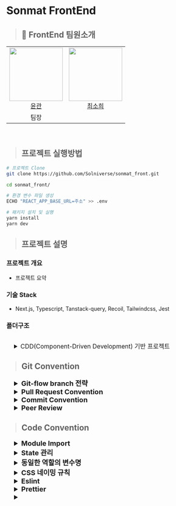 # Sonmat FrontEnd

> ## 👋 FrontEnd 팀원소개

<table>
  <tr>
    <td height="140px" align="center"> 
      <a href="https://github.com/blackgar">
        <img src="https://avatars.githubusercontent.com/blackgar" width="140px" /> 
        <br>
        윤관 
      </a> 
      <br>
    </td>
    <td height="140px" align="center"> 
      <a href="https://github.com/huisso97">
        <img src="https://avatars.githubusercontent.com/huisso97" width="140px" /> 
        <br>
        최소희
      </a> 
      <br>
    </td>
  </tr>
  <tr>
    <td align="center">팀장</td>
    <td align="center"></td>
  </tr>
</table>
<br>

> ## 프로젝트 실행방법

```bash
# 프로젝트 Clone
git clone https://github.com/Solniverse/sonmat_front.git

cd sonmat_front/

# 환경 변수 파일 생성
ECHO "REACT_APP_BASE_URL=주소" >> .env

# 패키지 설치 및 실행
yarn install
yarn dev
```

> ## 프로젝트 설명
### 프로젝트 개요

- 프로젝트 요약

### 기술 Stack

- Next.js, Typescript, Tanstack-query, Recoil, Tailwindcss, Jest

### 폴더구조

```
```
<details style="padding-left: 20px;">
  <summary style="font-size: 16px;">CDD(Component-Driven Development) 기반 프로젝트</summary>
  <strong>컴포넌트 기반으로 UI를 구성하여 재사용성을 높이고 유지 보수를 용이하게 한다.</strong>

  - 컴포넌트 중심 : CDD는 컴포넌트를 핵심 단위로 삼는다. 컴포넌트는 UI의 작은 부분을 나타내며, 자숑 가능하고 독립적으로 테스트할 수 있는 단위로 개발한다.

  - 디자인 시스템 : CDD는 디자인 시스템을 구축하고 유지하는 것을 강조한다. 일간된 디자인 패턴, 컴포넌트 스타일, 색상, 타이포그래피 등을 포함하며, UI를 일관성 있게 유지하고 재사용성을 높이는 데 도움을 준다.

  - Storybook : CDD는 Storybook과 같은 도구를 사용하여 컴포넌트를 개별적으로 테스트하고 문서화할 수 있다. 컴포넌트의 상호 작용 및 다양한 상태를 시각적으로 보여줌으로써 컴포넌트를 더 쉽게 테스트하고 디버깅할 수 있도록 도와준다.

  - 협업과 재사용성 : 다양한 팀과 개발자 간의 협업을 용이하게 만들어준다. 컴포넌트 기반으로 개발되는 경우, 다른 개발자들이 재사용 가능한 컴포넌트를 활용하여 효율적으로 작업할 수 있으며, 디자이너와 개발자 간의 커뮤니케이션과 협업을 강화한다.

  - 예시 구조

    ```markdown
    - pages/
      - index.tsx
      - about.tsx
    - components/
      - Button.tsx
      - Navbar.tsx
    - stories/
      - Button.stories.tsx
      - Navbar.stories.tsx
    ```

</details>

> ## Git Convention

<details style="padding-left: 20px;">
  <summary style="font-size: 18px; font-weight: bold;">Git-flow branch 전략</summary>
  <strong>Git-flow 브랜치 전략에 따라 5개의 브랜치를 사용하고 아래의 브랜치명 사용 과정과 규칙을 준수한다.</strong>
  - 5개의 브랜치와 역할
    - master : 기준이 되는 브랜치로 제품을 최종 배포하는 브랜치
    - develop : 개발자들이 이 브랜치를 기준으로 각자 작업한 기능들을 Merge하기 위한 브랜치
    - feature : develop 브랜치를 기준으로 분기하여 단위 기능을 작업하는 브랜치(develop 브랜치에 Merge)
    - release : master 브랜치로 보내기 전 QA(품질검사)를 하기 위한 브랜치
    - hotfix : master 브랜치 배포 후 생긴 critical한 버그를 긴급 수정하는 브랜치

  - Git-flow 과정(우아한 형제들 기술블로그 참고)
    - master에서 develop 브랜치 분기 후 작업한 기능들을 develop 브랜치에 먼저 반영한다.
    - develop 브랜치에서 자유롭게 feature/\* 브랜치를 분기하여 기능 작업 후 develop 브랜치에 Merge 한다.
      - develop 브랜치에 Merge 하기 전 커밋이 불필요하게 여러 개로 나뉘어져 있다면 squash를 한다.
      - commit history를 깔끔하게 관리하기 위해 Merge 전 rebase를 통해 충돌을 해결하고 최신 변경 사항을 반영한다.
    - 기능들이 모두 개발된 후 배포를 준비하기 위해 develop 브랜치에서 release/\* 브랜치를 분기한다.
    - 테스트를 진행하면서 발생한 버그 수정은 release/\* 브랜치에 직접 반영한다.
    - 테스트가 완료되면 release 브랜치를 master과 develop 브랜치에 Merge 한다. 이때 master에 먼저 Merge 후 develop 브랜치에 Merge 하여 Git Graph가 깔끔하게 나올 수 있도록 한다.
    - 배포 후 발생하는 버그의 priority를 지정하여 High Priority의 버그는 hotfix 브랜치를 master에서 분기하여 버그 수정 후 다시 master에 Merge 한다.

  - 브랜치명 규칙
    - master
      - master로 생성한다.
    - develop
      - develop로 생성한다.
    - feature
      - feature/<이슈번호>-<기능/큰주제>-<세부기능/세부주제> 형식으로 생성한다.
      - kebab case를 사용한다.
    - release
      - release/1.0.0으로 시작한다.
      - 요구명세서 기반으로 main 기능이 개발되어 이번 배포에 포함될 경우 Minor 번호를 1 증가시킨다.
      - main 기능이 아닌 작은 단위 기능이 개발되거나 스타일만 변경된 경우 그리고 정규 release 날이 아닌 날에 배포하고자 할 때는 Patch 번호를 1 증가시킨다.
    - hotfix
      - hotfix/<버전>-<이슈번호>로 생성한다.

</details>

<details style="padding-left: 20px;">
  <summary style="font-size: 18px; font-weight: bold;">
    Pull Request Convention
  </summary>
  <strong>
    Pull Request Base Template은 하나로 지정하되 아래의 경우에 맞는 Template으로 변경하여 PR을 남기도록 한다.
  </strong>
  
  - 제목 : 개발 내용 한줄 요약
  - 내용(아래 Template으로 PR 내용 작성)
    - Bug, Fix
      ```markdown
      ## 문제

      - [issue번호 + issue 제목](issue링크주소)

      ## 원인

      -

      ## 해결과정

      -

      ## 참고사항(option)

      - 코드 이외에 패키지 추가나 환경변수 변경 사항 등 알아야할 내용
      ```
    - Feat
      ```markdown
      ## 기능 설명

      - [issue번호 + issue 제목](issue링크주소)
      - 개발 내용

      ## 참고사항(option)

      - TODO, FIXME 등 다른 문제들이나 추가 구현 예정 내용 작성
      ```
    - Style
      ```markdown
      ### 변경 사항

      - [issue번호 + issue 제목](issue링크주소)
      - 변경 내용

      ### 참고사항(option)

      -
      ```
    - Refac
      ```markdown
      ### 변경 사항

      - [issue번호 + issue 제목](issue링크주소)
      - 변경 내용

      ### 변경 이유

      -

      ### 참고사항(option)

      -
      ```
    - issue에 어떤 것들을 변경해야 하는지에 대해서 상세한 description을 작성하기를 권장

</details>
<details style="padding-left: 20px;">
  <summary style="font-size: 18px; font-weight: bold;">
    Commit Convention
  </summary>
  <strong>
    매 커밋마다 아래의 Title, Message 규칙을 준수한다.
  </strong>
  
  - Commit Title
    - feat, fix, refac, chore, style, docs, test, etc 총 8가지의 header를 앞에 달아 준 후 header 포함 50자 이내의 간략한 메시지 제목 작성
  - Commit Message
    - PR 단계에서 상세하게 내용을 작성하기 때문에, Commit 단위의 Message는 자유롭게 작성한다. 대신 72자마다 끊어 줄을 바꿔주는 규칙은 준수한다.
  - Commit은 필요한 순간마다 하되 필요없는 Commit들에 대해서는 squash나 대화형 rebase를 통해서 커밋 히스토리를 정리한 후 PR을 남기도록 한다.
</details>

<details style="padding-left: 20px;">
  <summary style="font-size: 18px; font-weight: bold;">
    Peer Review    
  </summary>
  <strong>
    review가 필요없는 상황을 제외하고 매 PR마다 상대를 reviewer로 설정하고 reviewer로 지정된 사람은 아래의 규칙을 준수한다.
  </strong>

  - 배포 PR
    - 배포 시에는 모든 팀원들이 참여한다.
    - 배포 전 배포 Issue를 생성한다.
    - release 브랜치를 생성한 후 배포 전 테스트를 진행한다.
    - 모든 팀원들이 테스트 이상이 없을 경우 배포를 진행한다.
    - 배포를 진행할 때 각 버전에 맞는 tag를 생성하고 tag message에 이전 버전과 어떤 점들이 변경되었는지 release note 내용을 작성한 후 dev와 master에 최신 변경 내용들을 적용한다.
    - 배포 PR에는 그동안 개발을 진행하면서 느낌점, 칭찬할 점, 아쉬운 점 등을 코멘트로 작성하고 해당 내용을 공유한 후 Merge 한다.

  - hotfix PR
    - hotfix 해야할 이슈가 발생하면 해당 내용을 팀원들과 공유한 후 바로 변경사항 작업을 진행한다.
    - 작업 완료 후 팀원들에게 작업 완료를 공유한 다음 테스트를 함께 진행한다.
    - 테스트 완료 후 담당자가 PR을 남기고 남은 사람이 확인 후 Merge를 진행한다.

  - 단위 기능 개발 & 수정 사항 발생
    - 개발 당사자는 Template에 맞게 개발 내용을 작성하고 상대를 reviewer로 지정한다.
    - reviewer로 지정된 사람은 해당 브랜치로 이동해 해당 내용이 정상적으로 잘 동작하는지 테스트한다.
    - 정상 동작한다면 코드를 보면서 수정하면 좋을 내용들을 Comment로 남긴다.
    - Comment에 대한 변경 사항이 모두 적용된 이후 Merge를 진행한다.

</details>

> ## Code Convention

<details style="padding-left: 20px;">
  <summary style="font-size: 18px; font-weight: bold;">
    Module Import
  </summary>
  <strong>
    Module의 경우 불러와야할 메서드가 많은 경우 
  </strong>

  ```javascript
  // 불러와야할 메서드가 적은 경우 사용
  import { useState, useEffect, useRef } from 'react';
  import { isEmpty, sort, filter, get } from 'lodash';
  // 불러와야할 메서드가 5개 이상일 경우에는 다 불러온 다음 Alias로 효율적인 이름을 설정해준 다음 사용하는 것이 가독성 측면에서 더 좋을 수 있다. 번들 크기가 커질까봐 우려할 수 있는데, 최신 번들러의 경우 대부분 트리셰이킹을 통해서 사용하는 메서드에 대해서만 번들에 포함하기 때문에 전체를 다 사용해도 무방하다.
  import * as Re from 'react';
  import _ from 'lodash';
  ```
</details>

<details style="padding-left: 20px;">
  <summary style="font-size: 18px; font-weight: bold;">
    State 관리
  </summary>
  <strong>
    
  </strong>

  - 기본적으로 state는 각각의 useState를 통해서 의미를 부여하고 관리를 한다.
  - 다만, 하나의 로직에서 여러개의 State를 한번에 변경해야 하는 경우가 있을 때는 state의 값 추적과 의미를 파악하기 위해 하나의 변수로 관리하는 것으로 한다(2번째 코드 참고).
  - 그리고 setter 함수를 동작할 때는 이전값을 전혀 활용할 필요가 없을 경우에는 고정된 값을 할당하되, 이외의 경우에는 이전 값을 활용하여 유연한 값 할당을 하도록 한다. 특히, 고정된 값이 사이드 이펙트를 발생시킬 수 있는 경우에는 무조건 이전 값에 의존하여 현재 state를 변경하도록 한다.

    ```javascript
    import { useState } from 'react';

    const [isLoading, setIsLoading] = useState(false);
    const [isUpdated, setIsUpdated] = useState(false);
    const [isMoving, setIsMoving] = useState(false);

    const handleState = () => {
      setIsLoading((prev) => !prev)
      setIsUpdated((prev) => !prev)
      setIsMoving((prev) => !prev)
    }

    return (
      <>
        { isLoading && isMoving && isUpdated ? <Loading /> : null }
      </Loading>
    )
    ```

  - 하나의 객체 state로 관리하면서 동시에 구조분해할당을 통해서 가독성도 올리는 것으로 한다.

    ```javascript
    import { useState } from 'react';

    const [resultState, setResultState] = useState({
      isLoading: false,
      isUpdated: false,
      isMoving: false,
    })
    // 구조분해할당
    const { isLoading, isUpdated, isMoving } = resultState

    const handleState = () => {
      // 객체에서 이전 값과 비교
      setResultState((prev) => { ...prev, isLoading: !prev.isLoading, isMoving: !prev.isMoving })
    }

    return (
      <>
        { isLoading && isMoving && isUpdated ? <Loading /> : null }
      </>
    )
    ```
</details>

<details style="padding-left: 20px;">
  <summary style="font-size: 18px; font-weight: bold;">
    동일한 역할의 변수명
  </summary>
  <strong>
    
  </strong>

  - 아래 코드처럼 value라는 값을 props로 받고 내부 로직중에도 value라는 값을 받아야 할 때 기본적으로 구체적인 변수명을 통해서 변수가 겹치지 않게 하되, 만약 역할과 의미가 겹치는 상황이 생길 경우 해당 컴포넌트에서만 쓰이는 변수에는 \_를 붙여서 사용한다.

    ```javascript
    const ChildComponent = ({ value }) => {
      const [state, setState] = useState();
      // 해당 로직에서만 쓰이는 변수이므로 _사용
      const handleState = _value => {
        setState(_value);
      };
    };
    ```
</details>

<details style="padding-left: 20px;">
  <summary style="font-size: 18px; font-weight: bold;">
    CSS 네이밍 규칙
  </summary>
  <strong>
    
  </strong>


</details>

<details style="padding-left: 20px;">
  <summary style="font-size: 18px; font-weight: bold;">
    Eslint
  </summary>
  <strong>
    
  </strong>

  ```json
    {
      "parser": "@typescript-eslint/parser",
      "extends": [
        "next/core-web-vitals",
        "prettier",
        "eslint:recommended",
        "plugin:react/recommended",
        "plugin:prettier/recommended",
        // "plugin:typescript/recommended",
        "plugin:@typescript-eslint/recommended",
        "plugin:tailwindcss/recommended"
      ],
      "plugins": ["import", "tailwindcss"],
      "ignorePatterns": ["node_modules/"],
      "env": {
        "browser": true,
        "node": true,
        "jest": true
      },
      "rules": {
        "react/jsx-uses-react": "error",
        "react/jsx-no-useless-fragment": "error",
        "react/no-unused-state": "error",
        // "typescript/no-unused-vars": "error",
        "prettier/prettier": ["error", { "endOfLine": "auto" }],
        "@typescript-eslint/no-var-requires": 0,
        "no-var": "warn", // var 금지
        "no-multiple-empty-lines": "warn", // 여러 줄 공백 금지
        "no-console": ["warn", { "allow": ["warn", "error"] }], // console.log() 금지
        "eqeqeq": "warn", // 일치 연산자 사용 필수
        "dot-notation": "warn", // 가능하다면 dot notation 사용
        "no-unused-vars": "warn", // 사용하지 않는 변수 금지
        "react/destructuring-assignment": "warn", // state, prop 등에 구조분해 할당 적용
        "react/jsx-pascal-case": "warn", // 컴포넌트 이름은 PascalCase로
        "react/no-direct-mutation-state": "warn", // state 직접 수정 금지
        "react/jsx-key": "warn", // 반복문으로 생성하는 요소에 key 강제
        "react/self-closing-comp": "warn", // 셀프 클로징 태그 가능하면 적용
        "react/jsx-curly-brace-presence": "warn", // jsx 내 불필요한 중괄호 금지
        "import/first": "error",
        "import/newline-after-import": "error",
        "import/no-duplicates": "error",
        // "unused-imports/no-unused-imports": "error",
        "react/react-in-jsx-scope": "off", // 'React' must be in scope when using JSX 에러 해결 (Next.js)
        "react/jsx-filename-extension": [1, { "extensions": [".ts", ".tsx"] }] // ts파일에서 tsx구문 허용 (Next.js)
      },
      "settings": {
        "tailwindcss": {
          "groupByResponsive": true,
          "whitelist": []
        }
      }
    }

  ```
</details>

<details style="padding-left: 20px;">
  <summary style="font-size: 18px; font-weight: bold;">
    Prettier
  </summary>
  <strong>
    
  </strong>

  ```json
    {
      "printWidth": 100,
      "semi": true,
      "tabWidth": 2,
      "arrowParens": "avoid",
      "bracketSpacing": true,
      "singleQuote": true,
      "endOfLine": "auto"
    }
  ```
</details>

<details style="padding-left: 20px;">
  <summary style="font-size: 18px; font-weight: bold;">
    
  </summary>
  <strong>
    
  </strong>


</details>
